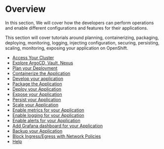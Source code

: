 # Overview

In this section, We will cover how the developers can perform operations and enable different configurations and features for their applications.

This section will cover tutorials around planning, containerizing, packaging, deploying, monitoring, logging, injecting configuration, securing, persisting, scaling, monitoring, exposing your application on OpenShift.

- [Access Your Cluster](access-your-cluster.md)
- [Explore ArgoCD, Vault, Nexus](explore-argocd-vault-nexus.md)
- [Plan your Deployment](plan-your-deployment.md)
- [Containerize the Application](containerize-the-application.md)
- [Develop your application](deploy-your-application.md)
- [Package the Application](package-the-application.md)
- [Deploy your Application](deploy-the-application.md)
- [Expose your Application](expose-your-application.md)
- [Persist your Application](persist-your-application.md)
- [Scale your Application](scale-your-application.md)
- [Enable metrics for your Application](enable-metrics-for-your-application.md)
- [Enable logging for your Application](enable-logging-for-your-application.md)
- [Enable alerts for your Application](enable-alerts-for-your-application.md)
- [Add Grafana dashboard for your Application](add-grafana-dashboard-for-your-application.md)
- [Backup your Application](backup-your-application.md)
- [Block Ingress/Egress with Network Policies](block-ingres-egress-with-network-policies.md)
- [Help](help.md)
